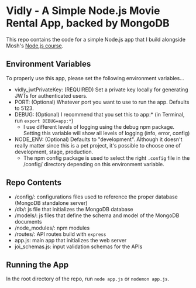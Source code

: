 # Vidly - A Simple Node.js Movie Rental App, backed by MongoDB

This repo contains the code for a simple Node.js app that I build alongside Mosh's [Node.js course](https://codewithmosh.com/p/the-complete-node-js-course).

## Environment Variables
To properly use this app, please set the following environment variables...
- vidly_jwtPrivateKey: (REQUIRED) Set a private key locally for generating JWTs for authenticated users. 
- PORT: (Optional) Whatever port you want to use to run the app. Defaults to 5123.
- DEBUG: (Optional) I recommend that you set this to app:* (in Terminal, run `export DEBUG=app:*`)
    - I use different levels of logging using the debug npm package. Setting this variable will show all levels of logging (info, error, config)
- NODE_ENV: (Optional) Defaults to "development". Although it doesn't really matter since this is a pet project, it's possible to choose one of development, stage, production.
    - The npm config package is used to select the right `.config` file in the /config/ directory depending on this environment variable.

## Repo Contents
- /config/: configurations files used to reference the proper database (MongoDB standalone server)
- /db/: js file that initializes the MongoDB database
- /models/: js files that define the schema and model of the MongoDB documents
- /node_modules/: npm modules
- /routes/: API routes build with `express`
- app.js: main app that initializes the web server
- joi_schemas.js: input validation schemas for the APIs

## Running the App
In the root directory of the repo, run `node app.js` or `nodemon app.js`.